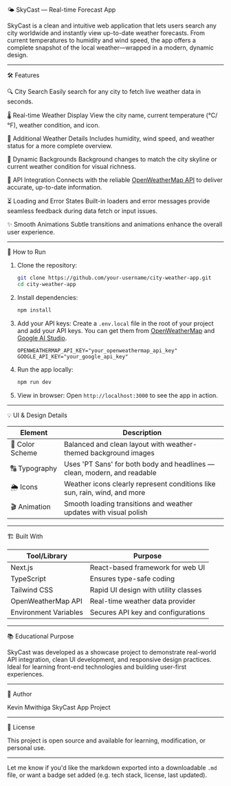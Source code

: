 🌤️ SkyCast — Real-time Forecast App

SkyCast is a clean and intuitive web application that lets users search any city worldwide and instantly view up-to-date weather forecasts. From current temperatures to humidity and wind speed, the app offers a complete snapshot of the local weather—wrapped in a modern, dynamic design.

---

🛠️ Features

 🔍 City Search
  Easily search for any city to fetch live weather data in seconds.

 🌡️ Real-time Weather Display
  View the city name, current temperature (°C/°F), weather condition, and icon.

 🧭 Additional Weather Details
  Includes humidity, wind speed, and weather status for a more complete overview.

 🎨 Dynamic Backgrounds
  Background changes to match the city skyline or current weather condition for visual richness.

 📡 API Integration
  Connects with the reliable [OpenWeatherMap API](https://openweathermap.org/api) to deliver accurate, up-to-date information.

 ⏳ Loading and Error States
  Built-in loaders and error messages provide seamless feedback during data fetch or input issues.

 ✨ Smooth Animations
  Subtle transitions and animations enhance the overall user experience.

---

 🚀 How to Run

1. Clone the repository:

   ```bash
   git clone https://github.com/your-username/city-weather-app.git
   cd city-weather-app
   ```

2. Install dependencies:

   ```bash
   npm install
   ```

3. Add your API keys:
   Create a `.env.local` file in the root of your project and add your API keys. You can get them from [OpenWeatherMap](https://openweathermap.org/api) and [Google AI Studio](https://aistudio.google.com/app/apikey).

   ```env
   OPENWEATHERMAP_API_KEY="your_openweathermap_api_key"
   GOOGLE_API_KEY="your_google_api_key"
   ```

4. Run the app locally:

   ```bash
   npm run dev
   ```

5. View in browser:
   Open `http://localhost:3000` to see the app in action.

---

 💡 UI & Design Details

| Element             | Description                                                               |
| ------------------- | ------------------------------------------------------------------------- |
| 🎨 Color Scheme | Balanced and clean layout with weather-themed background images           |
| 🔠 Typography   | Uses 'PT Sans' for both body and headlines — clean, modern, and readable  |
| 🌦️ Icons       | Weather icons clearly represent conditions like sun, rain, wind, and more |
| 🎬 Animation    | Smooth loading transitions and weather updates with visual polish         |

---

 🏗️ Built With

| Tool/Library              | Purpose                              |
| ------------------------- | ------------------------------------ |
| Next.js               | React-based framework for web UI     |
| TypeScript            | Ensures type-safe coding             |
| Tailwind CSS          | Rapid UI design with utility classes |
| OpenWeatherMap API    | Real-time weather data provider      |
| Environment Variables | Secures API key and configurations   |

---

 📚 Educational Purpose

SkyCast was developed as a showcase project to demonstrate real-world API integration, clean UI development, and responsive design practices. Ideal for learning front-end technologies and building user-first experiences.

---

 👤 Author

Kevin Mwithiga
SkyCast App Project

---

 📄 License

This project is open source and available for learning, modification, or personal use.

---

Let me know if you'd like the markdown exported into a downloadable `.md` file, or want a badge set added (e.g. tech stack, license, last updated).
